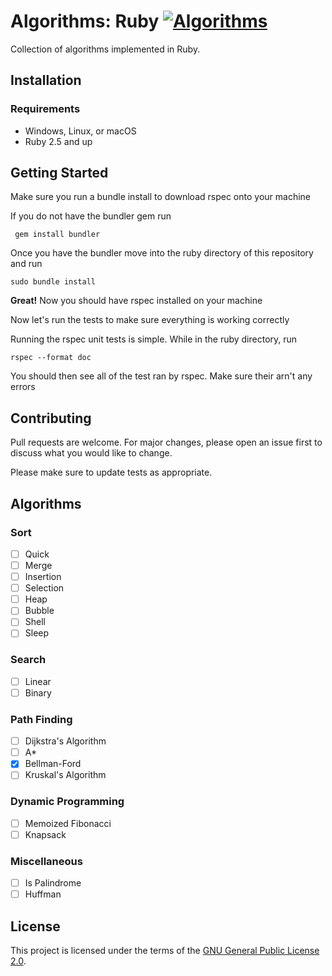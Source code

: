 
# Algorithms: Ruby [![Algorithms](https://img.shields.io/github/license/mtuopensource/Algorithms.svg)](https://github.com/mtuopensource/Algorithms)

Collection of algorithms implemented in Ruby. 

## Installation

### Requirements
* Windows, Linux, or macOS
* Ruby 2.5 and up

## Getting Started
Make sure you run a bundle install to download rspec onto your machine

If you do not have the bundler gem run
     
     gem install bundler
     
Once you have the bundler move into the ruby directory of this repository and run

    sudo bundle install

**Great!** Now you should have rspec installed on your machine

Now let's run the tests to make sure everything is working correctly

Running the rspec unit tests is simple. While in the ruby directory, run

    rspec --format doc
    
You should then see all of the test ran by rspec. Make sure their arn't any errors

## Contributing
Pull requests are welcome. For major changes, please open an issue first to discuss what you would like to change.

Please make sure to update tests as appropriate.

## Algorithms
### Sort
- [ ] Quick
- [ ] Merge
- [ ] Insertion
- [ ] Selection
- [ ] Heap
- [ ] Bubble
- [ ] Shell
- [ ] Sleep
### Search
- [ ] Linear
- [ ] Binary
### Path Finding
- [ ] Dijkstra's Algorithm
- [ ] A*
- [x] Bellman-Ford
- [ ] Kruskal's Algorithm
### Dynamic Programming
- [ ] Memoized Fibonacci
- [ ] Knapsack
### Miscellaneous
- [ ] Is Palindrome
- [ ] Huffman
## License
This project is licensed under the terms of the [GNU General Public License 2.0](https://choosealicense.com/licenses/gpl-2.0/).
